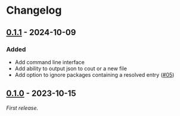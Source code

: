 # Changelog

## [0.1.1] - 2024-10-09

### Added

- Add command line interface
- Add ability to output json to cout or a new file
- Add option to ignore packages containing a resolved entry ([#05](https://github.com/jeslie0/npm-lockfile-fix/issues/5))

## [0.1.0] - 2023-10-15

_First release._

[0.1.1]: https://github.com/jeslie0/npm-lockfile-fix/releases/tag/v0.1.1
[0.1.0]: https://github.com/jeslie0/npm-lockfile-fix/releases/tag/v0.1.0
